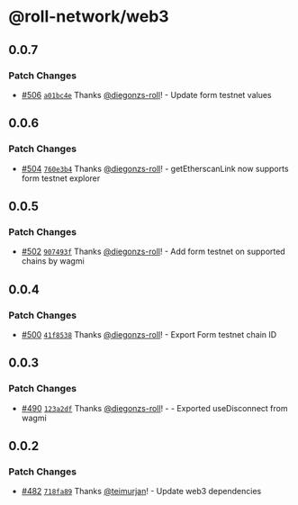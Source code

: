 # @roll-network/web3

## 0.0.7

### Patch Changes

- [#506](https://github.com/roll-network/tryrolljs/pull/506) [`a01bc4e`](https://github.com/roll-network/tryrolljs/commit/a01bc4e906b3d59808274f3f6d85c078bc03a32c) Thanks [@diegonzs-roll](https://github.com/diegonzs-roll)! - Update form testnet values

## 0.0.6

### Patch Changes

- [#504](https://github.com/roll-network/tryrolljs/pull/504) [`760e3b4`](https://github.com/roll-network/tryrolljs/commit/760e3b4ad78e743eae67751c4fc5db9287028d55) Thanks [@diegonzs-roll](https://github.com/diegonzs-roll)! - getEtherscanLink now supports form testnet explorer

## 0.0.5

### Patch Changes

- [#502](https://github.com/roll-network/tryrolljs/pull/502) [`907493f`](https://github.com/roll-network/tryrolljs/commit/907493f10eb85c8501f7ff66a3ecf82538cff913) Thanks [@diegonzs-roll](https://github.com/diegonzs-roll)! - Add form testnet on supported chains by wagmi

## 0.0.4

### Patch Changes

- [#500](https://github.com/roll-network/tryrolljs/pull/500) [`41f8538`](https://github.com/roll-network/tryrolljs/commit/41f85388a97e403105922ced089b0684a3d8b085) Thanks [@diegonzs-roll](https://github.com/diegonzs-roll)! - Export Form testnet chain ID

## 0.0.3

### Patch Changes

- [#490](https://github.com/roll-network/tryrolljs/pull/490) [`123a2df`](https://github.com/roll-network/tryrolljs/commit/123a2df0594038470e43e81a9f5a4707ac5e82c1) Thanks [@diegonzs-roll](https://github.com/diegonzs-roll)! - - Exported useDisconnect from wagmi

## 0.0.2

### Patch Changes

- [#482](https://github.com/roll-network/tryrolljs/pull/482) [`718fa89`](https://github.com/roll-network/tryrolljs/commit/718fa89ef352baf046b0bae43d5cdc6c11f74437) Thanks [@teimurjan](https://github.com/teimurjan)! - Update web3 dependencies
